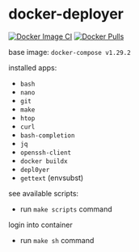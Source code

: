 # docker-deployer

[![Docker Image CI](https://github.com/zerosuxx/docker-deployer/actions/workflows/docker-image.yml/badge.svg)](https://github.com/zerosuxx/docker-deployer/actions/workflows/docker-image.yml)
[![Docker Pulls](https://img.shields.io/docker/pulls/zerosuxx/deployer)](https://hub.docker.com/r/zerosuxx/deployer)

base image: `docker-compose v1.29.2`

installed apps:
- `bash`
- `nano`
- `git`
- `make`
- `htop`
- `curl`
- `bash-completion`
- `jq`
- `openssh-client`
- `docker buildx`
- `depl0yer`
- `gettext` (envsubst)

see available scripts:
- run `make scripts` command

login into container
- run `make sh` command
